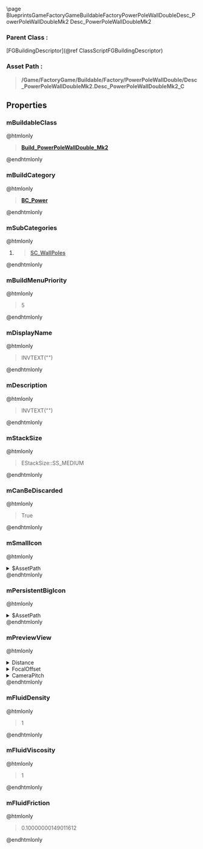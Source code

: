 \page BlueprintsGameFactoryGameBuildableFactoryPowerPoleWallDoubleDesc_PowerPoleWallDoubleMk2 Desc_PowerPoleWallDoubleMk2
### Parent Class :
[FGBuildingDescriptor](@ref ClassScriptFGBuildingDescriptor)
### Asset Path :
<b><blockquote>/Game/FactoryGame/Buildable/Factory/PowerPoleWallDouble/Desc_PowerPoleWallDoubleMk2.Desc_PowerPoleWallDoubleMk2_C</blockquote></b>
## Properties

### mBuildableClass
@htmlonly
<b><a href="_blueprints_game_factory_game_buildable_factory_power_pole_wall_double_build__power_pole_wall_double__mk2.html"><blockquote>Build_PowerPoleWallDouble_Mk2</blockquote></a></b>
@endhtmlonly

### mBuildCategory
@htmlonly
<b><a href="_blueprints_game_factory_game_interface_u_i_in_game_build_menu_build_categories_b_c__power.html"><blockquote>BC_Power</blockquote></a></b>
@endhtmlonly

### mSubCategories
@htmlonly
<ol>
<li>
<b><a href="_blueprints_game_factory_game_interface_u_i_in_game_build_menu_build_categories_sub__power_s_c__wall_poles.html"><blockquote>SC_WallPoles</blockquote></a></b>
</li>
</ol>
@endhtmlonly

### mBuildMenuPriority
@htmlonly
<blockquote>5</blockquote>
@endhtmlonly

### mDisplayName
@htmlonly
<blockquote>INVTEXT("")</blockquote>
@endhtmlonly

### mDescription
@htmlonly
<blockquote>INVTEXT("")</blockquote>
@endhtmlonly

### mStackSize
@htmlonly
<blockquote>EStackSize::SS_MEDIUM</blockquote>
@endhtmlonly

### mCanBeDiscarded
@htmlonly
<blockquote>True</blockquote>
@endhtmlonly

### mSmallIcon
@htmlonly
<details>
 <summary>$AssetPath</summary>
<b><a href="_blueprints_game_factory_game_buildable_factory_power_pole_wall_double_u_i_power_pole_wall_double__m_k2_256.html"><blockquote>PowerPoleWallDouble_MK2_256</blockquote></a></b>
</details>
@endhtmlonly

### mPersistentBigIcon
@htmlonly
<details>
 <summary>$AssetPath</summary>
<b><a href="_blueprints_game_factory_game_buildable_factory_power_pole_wall_double_u_i_power_pole_wall_double__m_k2_512.html"><blockquote>PowerPoleWallDouble_MK2_512</blockquote></a></b>
</details>
@endhtmlonly

### mPreviewView
@htmlonly
<details>
 <summary>Distance</summary>
<blockquote>1200</blockquote>
</details>
<details>
 <summary>FocalOffset</summary>
<details>
 <summary>X</summary>
<blockquote>0</blockquote>
</details>
<details>
 <summary>Y</summary>
<blockquote>0</blockquote>
</details>
<details>
 <summary>Z</summary>
<blockquote>0</blockquote>
</details>
</details>
<details>
 <summary>CameraPitch</summary>
<blockquote>-35</blockquote>
</details>
@endhtmlonly

### mFluidDensity
@htmlonly
<blockquote>1</blockquote>
@endhtmlonly

### mFluidViscosity
@htmlonly
<blockquote>1</blockquote>
@endhtmlonly

### mFluidFriction
@htmlonly
<blockquote>0.10000000149011612</blockquote>
@endhtmlonly

